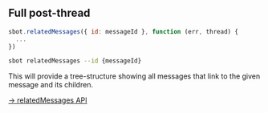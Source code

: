 ## Full post-thread

```js
sbot.relatedMessages({ id: messageId }, function (err, thread) {
  ...
})
```
```bash
sbot relatedMessages --id {messageId}
```

This will provide a tree-structure showing all messages that link to the given message and its children.

[&rarr; relatedMessages API](/apis/scuttlebot/ssb.html#relatedmessages-async)